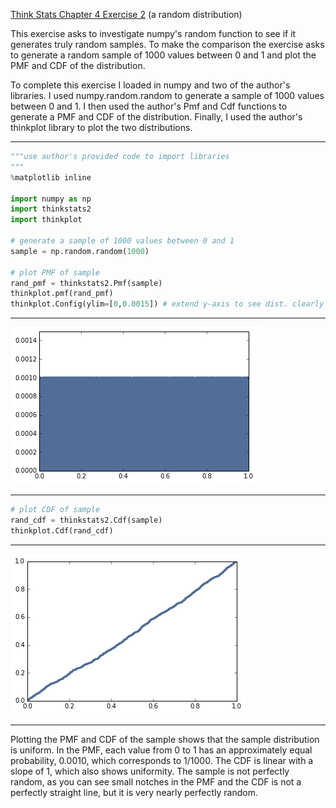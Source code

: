 [Think Stats Chapter 4 Exercise 2](http://greenteapress.com/thinkstats2/html/thinkstats2005.html#toc41) (a random distribution)

This exercise asks to investigate numpy's random function to see if it generates truly random samples. To make the comparison the exercise asks to generate a random sample of 1000 values between 0 and 1 and plot the PMF and CDF of the distribution.

To complete this exercise I loaded in numpy and two of the author's libraries. I used numpy.random.random to generate a sample of 1000 values between 0 and 1. I then used the author's Pmf and Cdf functions to generate a PMF and CDF of the distribution. Finally, I used the author's thinkplot library to plot the two distributions.

---
```python
"""use author's provided code to import libraries
"""
%matplotlib inline

import numpy as np
import thinkstats2
import thinkplot

# generate a sample of 1000 values between 0 and 1
sample = np.random.random(1000)

# plot PMF of sample
rand_pmf = thinkstats2.Pmf(sample)
thinkplot.pmf(rand_pmf)
thinkplot.Config(ylim=[0,0.0015]) # extend y-axis to see dist. clearly
```
---
<!--insert pmf plot-->
<img src="4-2-pmf.png"/>

---
```python
# plot CDF of sample
rand_cdf = thinkstats2.Cdf(sample)
thinkplot.Cdf(rand_cdf)
```
---
<img src="4-2-cdf.png"/>

---
Plotting the PMF and CDF of the sample shows that the sample distribution is uniform. In the PMF, each value from 0 to 1 has an approximately equal probability, 0.0010, which corresponds to 1/1000. The CDF is linear with a slope of 1, which also shows uniformity. The sample is not perfectly random, as you can see small notches in the PMF and the CDF is not a perfectly straight line, but it is very nearly perfectly random.
